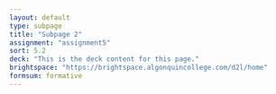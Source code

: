 ```yaml
---
layout: default
type: subpage
title: "Subpage 2"
assignment: "assignment5"
sort: 5.2
deck: "This is the deck content for this page."
brightspace: "https://brightspace.algonquincollege.com/d2l/home"
formsum: formative
---
```


